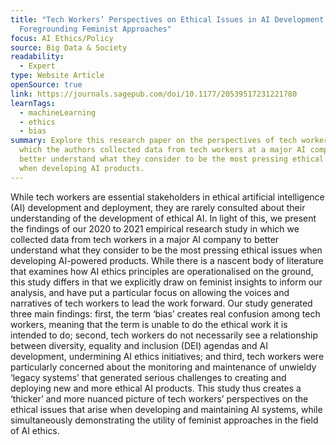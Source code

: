 ```yaml
---
title: "Tech Workers’ Perspectives on Ethical Issues in AI Development:
  Foregrounding Feminist Approaches"
focus: AI Ethics/Policy
source: Big Data & Society
readability:
  - Expert
type: Website Article
openSource: true
link: https://journals.sagepub.com/doi/10.1177/20539517231221780
learnTags:
  - machineLearning
  - ethics
  - bias
summary: Explore this research paper on the perspectives of tech workers, in
  which the authors collected data from tech workers at a major AI company to
  better understand what they consider to be the most pressing ethical issues
  when developing AI products.
---
```

While tech workers are essential stakeholders in ethical artificial intelligence (AI) development and deployment, they are rarely consulted about their understanding of the development of ethical AI. In light of this, we present the findings of our 2020 to 2021 empirical research study in which we collected data from tech workers in a major AI company to better understand what they consider to be the most pressing ethical issues when developing AI-powered products. While there is a nascent body of literature that examines how AI ethics principles are operationalised on the ground, this study differs in that we explicitly draw on feminist insights to inform our analysis, and have put a particular focus on allowing the voices and narratives of tech workers to lead the work forward. Our study generated three main findings: first, the term ‘bias’ creates real confusion among tech workers, meaning that the term is unable to do the ethical work it is intended to do; second, tech workers do not necessarily see a relationship between diversity, equality and inclusion (DEI) agendas and AI development, undermining AI ethics initiatives; and third, tech workers were particularly concerned about the monitoring and maintenance of unwieldy ‘legacy systems’ that generated serious challenges to creating and deploying new and more ethical AI products. This study thus creates a ‘thicker’ and more nuanced picture of tech workers’ perspectives on the ethical issues that arise when developing and maintaining AI systems, while simultaneously demonstrating the utility of feminist approaches in the field of AI ethics.
